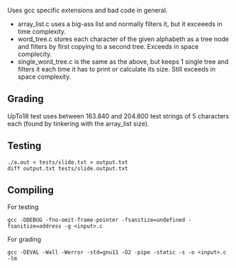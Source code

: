 Uses gcc specific extensions and bad code in general.

- array_list.c uses a big-ass list and normally filters it, but it exceeeds in time complexity.
- word_tree.c stores each character of the given alphabeth as a tree node and filters by first copying to a 
  second tree. Exceeds in space complecity.
- single_word_tree.c is the same as the above, but keeps 1 single tree and filters it each time it has to
  print or calculate its size. Still exceeds in space complexity. 

## Grading

UpTo18 test uses between 163.840 and 204.800 test strings of 5 characters each 
(found by tinkering with the array_list size).

## Testing

```
./a.out < tests/slide.txt > output.txt
diff output.txt tests/slide.output.txt
```

## Compiling

For testing

`gcc -DDEBUG -fno-omit-frame-pointer -fsanitize=undefined -fsanitize=address -g <input>.c` 

For grading

`gcc -DEVAL -Wall -Werror -std=gnu11 -O2 -pipe -static -s -o <input>.c -lm`

